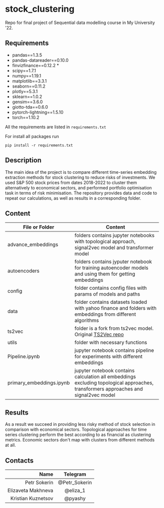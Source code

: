 # stock_clustering

Repo for final project of Sequential data modelling course in My University '22.

## Requirements

  - pandas==1.3.5
  - pandas-datareader==0.10.0
  - finvizfinance==0.12.2 *
  - scipy==1.7.1
  - numpy==1.19.1
  - matplotlib==3.3.1
  - seaborn==0.11.2
  - plotly==5.3.1
  - sklearn==1.0.2
  - gensim==3.6.0
  - giotto-tda==0.6.0
  - pytorch-lightning==1.5.10
  - torch==1.10.2

All the requirements are listed in `requirements.txt`

For install all packages run 

```
pip install -r requirements.txt
```
## Description

The main idea of the project is to compare different time-series embedding extraction methods for stock clustering to reduce risks of investments.
We used S&P 500 stock prices from dates 2018-2022 to cluster them alternatively to economical sectors, and performed portfolio optimisation task in terms of risk minimisation.
The repository provides data and code to repeat our calculations, as well as results in a corresponding folder.

## Content


| File or Folder | Content |
| --- | --- |
| advance_embeddings| folders contains jupyter notebooks with topological approach, signal2vec model and transformer model |
| autoencoders | folders contains jyputer notebook for training autoencoder models and using them for getting embeddings|
| config | folder contains config files with params of models and paths |
| data | folder contains datasets loaded with yahoo finance and folders with embeddings from different algorithms |
| ts2vec | folder is a fork from ts2vec model. Original [TS2Vec repo](https://github.com/yuezhihan/ts2vec)  |
| utils | folder with necessary functions |
| Pipeline.ipynb | jupyter notebook contains pipeline for experiments with different embeddings|
| primary_embeddings.ipynb | jupyter notebook contains calculation all embeddings excluding topological approaches, transformers approaches and signal2vec model |

## Results

As a result we succeed in providing less risky method of stock selection in comparison with economical sectors.
Topological approaches for time series clustering perform the best according to as financial as clustering metrics. 
Economic sectors don't map with clusters from different methods at all. 

## Contacts

| **Name** | **Telegram** |
|----:|:----------:|
| Petr Sokerin | @Petr_Sokerin |
| Elizaveta Makhneva | @eliza_1 |
| Kristian Kuznetsov | @pyashy |
